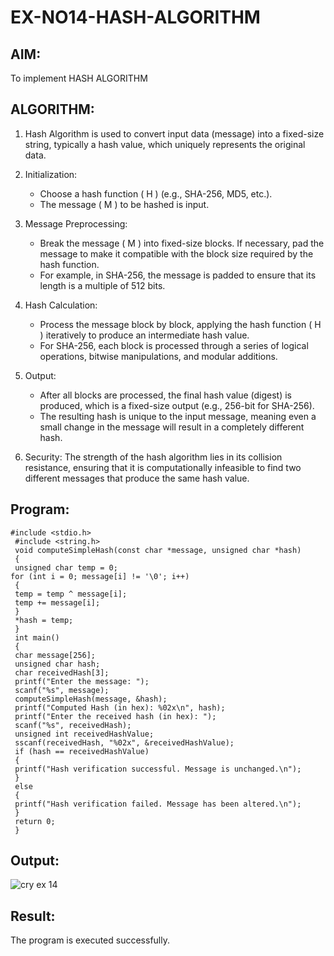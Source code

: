 # EX-NO14-HASH-ALGORITHM

## AIM:
To implement HASH ALGORITHM

## ALGORITHM:

1. Hash Algorithm is used to convert input data (message) into a fixed-size string, typically a hash value, which uniquely represents the original data.

2. Initialization:
   - Choose a hash function \( H \) (e.g., SHA-256, MD5, etc.).
   - The message \( M \) to be hashed is input.

3. Message Preprocessing:
   - Break the message \( M \) into fixed-size blocks. If necessary, pad the message to make it compatible with the block size required by the hash function.
   - For example, in SHA-256, the message is padded to ensure that its length is a multiple of 512 bits.

4. Hash Calculation:
   - Process the message block by block, applying the hash function \( H \) iteratively to produce an intermediate hash value.
   - For SHA-256, each block is processed through a series of logical operations, bitwise manipulations, and modular additions.

5. Output:
   - After all blocks are processed, the final hash value (digest) is produced, which is a fixed-size output (e.g., 256-bit for SHA-256).
   - The resulting hash is unique to the input message, meaning even a small change in the message will result in a completely different hash.

6. Security: The strength of the hash algorithm lies in its collision resistance, ensuring that it is computationally infeasible to find two different messages that produce the same hash value.


## Program:
~~~
#include <stdio.h>
 #include <string.h>
 void computeSimpleHash(const char *message, unsigned char *hash)
 {
 unsigned char temp = 0;
for (int i = 0; message[i] != '\0'; i++)
 {
 temp = temp ^ message[i];
 temp += message[i];
 }
 *hash = temp;
 }
 int main()
 {
 char message[256];
 unsigned char hash;
 char receivedHash[3];
 printf("Enter the message: ");
 scanf("%s", message);
 computeSimpleHash(message, &hash);
 printf("Computed Hash (in hex): %02x\n", hash);
 printf("Enter the received hash (in hex): ");
 scanf("%s", receivedHash);
 unsigned int receivedHashValue;
 sscanf(receivedHash, "%02x", &receivedHashValue);
 if (hash == receivedHashValue)
 {
 printf("Hash verification successful. Message is unchanged.\n");
 }
 else
 {
 printf("Hash verification failed. Message has been altered.\n");
 }
 return 0;
 }
~~~

## Output:
![cry ex 14](https://github.com/user-attachments/assets/3881f9a6-fa76-497e-bccf-751d12726f05)

## Result:
The program is executed successfully.
